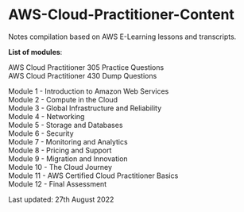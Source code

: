 # AWS-Cloud-Practitioner-Content
Notes compilation based on AWS E-Learning lessons and transcripts. 

**List of modules**:  


AWS Cloud Practitioner 305 Practice Questions  
AWS Cloud Practitioner 430 Dump Questions 

Module 1 - Introduction to Amazon Web Services  
Module 2 - Compute in the Cloud  
Module 3 - Global Infrastructure and Reliability  
Module 4 - Networking  
Module 5 - Storage and Databases  
Module 6 - Security  
Module 7 - Monitoring and Analytics  
Module 8 - Pricing and Support  
Module 9 - Migration and Innovation  
Module 10 - The Cloud Journey  
Module 11 - AWS Certified Cloud Practitioner Basics  
Module 12 - Final Assessment  

Last updated: 27th August 2022
